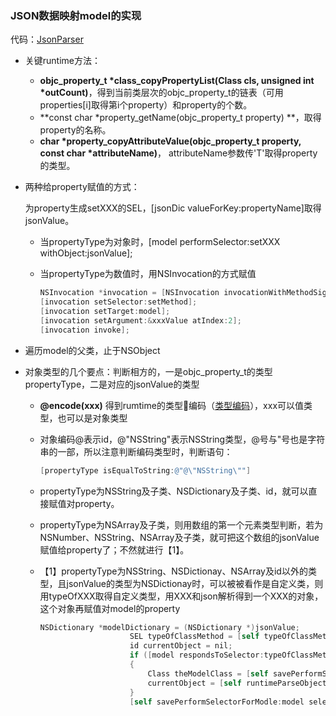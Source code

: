 ### JSON数据映射model的实现

代码：[JsonParser](https://github.com/wenguang/NetRef/blob/master/NetRef/JsonParser.m)

* 关键runtime方法：

  * **objc_property_t *class_copyPropertyList(Class cls, unsigned int *outCount)**，得到当前类层次的objc_property_t的链表（可用properties[i]取得第i个property）和property的个数。
  * **const char *property_getName(objc_property_t property) **，取得property的名称。
  * **char *property_copyAttributeValue(objc_property_t property, const char *attributeName)**， attributeName参数传'T'取得property的类型。

* 两种给property赋值的方式：

  为property生成setXXX的SEL，[jsonDic valueForKey:propertyName]取得jsonValue。

  * 当propertyType为对象时，[model performSelector:setXXX withObject:jsonValue];

  * 当propertyType为数值时，用NSInvocation的方式赋值

    ```objective-c
    NSInvocation *invocation = [NSInvocation invocationWithMethodSignature:[model methodSignatureForSelector:setMethod]];
    [invocation setSelector:setMethod];
    [invocation setTarget:model];
    [invocation setArgument:&xxxValue atIndex:2];
    [invocation invoke];
    ```

* 遍历model的父类，止于NSObject

* 对象类型的几个要点：判断相方的，一是objc_property_t的类型propertyType，二是对应的jsonValue的类型

  * **@encode(xxx)** 得到rumtime的类型编码（[类型编码](http://nshipster.cn/type-encodings/)），xxx可以值类型，也可以是对象类型

  * 对象编码@表示id，@"NSString"表示NSString类型，@号与"号也是字符串的一部，所以注意判断编码类型时，判断语句：

    ```objective-c
    [propertyType isEqualToString:@"@\"NSString\""]
    ```

  * propertyType为NSString及子类、NSDictionary及子类、id，就可以直接赋值对property。

  * propertyType为NSArray及子类，则用数组的第一个元素类型判断，若为NSNumber、NSString、NSArray及子类，就可把这个数组的jsonValue赋值给property了；不然就进行【1】。

  * 【1】propertyType为NSString、NSDictionay、NSArray及id以外的类型，且jsonValue的类型为NSDictionay时，可以被被看作是自定义类，则用typeOfXXX取得自定义类型，用XXX和json解析得到一个XXX的对象，这个对象再赋值对model的property

    ```objective-c
    NSDictionary *modelDictionary = (NSDictionary *)jsonValue;
                        SEL typeOfClassMethod = [self typeOfClassMethodFromPropertyName:propertyName];
                        id currentObject = nil;
                        if ([model respondsToSelector:typeOfClassMethod])
                        {
                            Class theModelClass = [self savePerformSelectorForModle:model selector:typeOfClassMethod parameterObject:nil];
                            currentObject = [self runtimeParseObject:theModelClass jsonDictionary:modelDictionary];
                        }
                        [self savePerformSelectorForModle:model selector:setMethod parameterObject:currentObject];
    ```

    ​

